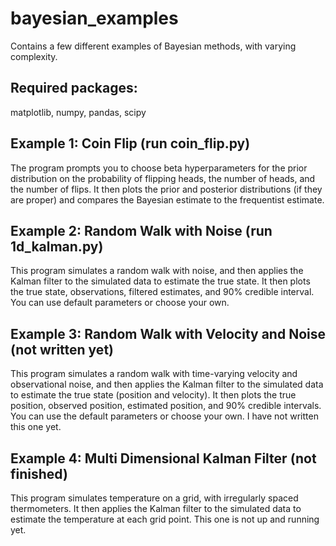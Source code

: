# bayesian_examples
Contains a few different examples of Bayesian methods, with varying complexity.

## Required packages: 
matplotlib, numpy, pandas, scipy

## Example 1: Coin Flip (run coin_flip.py)
The program prompts you to choose beta hyperparameters for the prior distribution on the probability of flipping heads, the number of heads, and the number of flips. It then plots the prior and posterior distributions (if they are proper) and compares the Bayesian estimate to the frequentist estimate.

## Example 2: Random Walk with Noise (run 1d_kalman.py)
This program simulates a random walk with noise, and then applies the Kalman filter to the simulated data to estimate the true state. It then plots the true state, observations, filtered estimates, and 90% credible interval. You can use default parameters or choose your own.

## Example 3: Random Walk with Velocity and Noise (not written yet)
This program simulates a random walk with time-varying velocity and observational noise, and then applies the Kalman filter to the simulated data to estimate the true state (position and velocity). It then plots the true position, observed position, estimated position, and 90% credible intervals. You can use the default parameters or choose your own. I have not written this one yet.

## Example 4: Multi Dimensional Kalman Filter (not finished)
This program simulates temperature on a grid, with irregularly spaced thermometers. It then applies the Kalman filter to the simulated data to estimate the temperature at each grid point. This one is not up and running yet.
